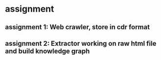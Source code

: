 # assignment

## assignment 1: Web crawler, store in cdr format
## assignment 2: Extractor working on raw html file and build knowledge graph

